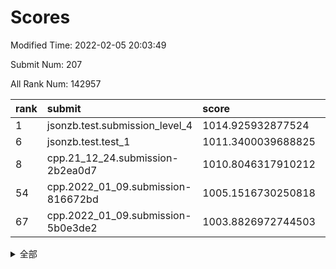 # Scores

Modified Time: 2022-02-05 20:03:49

Submit Num: 207

All Rank Num: 142957

| rank |               submit               |       score        |       sigma        | pk_num |
| :--- | :--------------------------------- | :----------------- | :----------------- | :----- |
| 1    | jsonzb.test.submission_level_4     | 1014.925932877524  | 0.8449935538022194 | 2763   |
| 6    | jsonzb.test.test_1                 | 1011.3400039688825 | 0.7791920692839089 | 2766   |
| 8    | cpp.21_12_24.submission-2b2ea0d7   | 1010.8046317910212 | 0.7721384424573284 | 2757   |
| 54   | cpp.2022_01_09.submission-816672bd | 1005.1516730250818 | 0.72309256927822   | 2764   |
| 67   | cpp.2022_01_09.submission-5b0e3de2 | 1003.8826972744503 | 0.7138480025107671 | 2768   |


<details>
<summary>全部</summary>

| rank |                 submit                 |       score        |       sigma        | pk_num |
| :--- | :------------------------------------- | :----------------- | :----------------- | :----- |
| 1    | jsonzb.test.submission_level_4         | 1014.925932877524  | 0.8449935538022194 | 2763   |
| 2    | gobigger.level_3.submission_level_3_48 | 1011.7330506740126 | 0.7696595495285442 | 2761   |
| 3    | gobigger.level_3.submission_level_3_43 | 1011.542961757022  | 0.7547556545074537 | 2762   |
| 4    | gobigger.level_3.submission_level_3_46 | 1011.4531533728565 | 0.7906847023091813 | 2761   |
| 5    | gobigger.level_3.submission_level_3_40 | 1011.4181208144236 | 0.7691078908238076 | 2758   |
| 6    | jsonzb.test.test_1                     | 1011.3400039688825 | 0.7791920692839089 | 2766   |
| 7    | gobigger.level_3.submission_level_3_21 | 1011.3080090094834 | 0.7727257587575381 | 2765   |
| 8    | cpp.21_12_24.submission-2b2ea0d7       | 1010.8046317910212 | 0.7721384424573284 | 2757   |
| 9    | gobigger.level_3.submission_level_3_35 | 1010.8021158944089 | 0.7577381762350255 | 2765   |
| 10   | gobigger.level_3.submission_level_3_36 | 1010.7958423393587 | 0.7716680583106534 | 2767   |
| 11   | gobigger.level_3.submission_level_3_5  | 1010.7884320497698 | 0.7823515941765513 | 2763   |
| 12   | gobigger.level_3.submission_level_3_12 | 1010.7743011605115 | 0.7608021879384236 | 2757   |
| 13   | gobigger.level_3.submission_level_3_30 | 1010.7623201103108 | 0.7760821577657074 | 2763   |
| 14   | gobigger.level_3.submission_level_3_6  | 1010.7588357472696 | 0.759254962151577  | 2758   |
| 15   | gobigger.level_3.submission_level_3_28 | 1010.7070569530241 | 0.7445441762152885 | 2762   |
| 16   | gobigger.level_3.submission_level_3_45 | 1010.6787156462432 | 0.7825494017087417 | 2763   |
| 17   | gobigger.level_3.submission_level_3_39 | 1010.6487382099558 | 0.7646660851482289 | 2761   |
| 18   | gobigger.level_3.submission_level_3_2  | 1010.6267434332973 | 0.7594787840722068 | 2765   |
| 19   | gobigger.level_3.submission_level_3_17 | 1010.5649674424519 | 0.7558837314610357 | 2757   |
| 20   | gobigger.level_3.submission_level_3_25 | 1010.4922778390743 | 0.7783782610462952 | 2765   |
| 21   | gobigger.level_3.submission_level_3_4  | 1010.4819526809089 | 0.7630206334936613 | 2764   |
| 22   | gobigger.level_3.submission_level_3_20 | 1010.4707671155076 | 0.7566711093955976 | 2764   |
| 23   | gobigger.level_3.submission_level_3_42 | 1010.4331313799554 | 0.7755823903543061 | 2759   |
| 24   | gobigger.level_3.submission_level_3_38 | 1010.3782809348947 | 0.7639269713220008 | 2760   |
| 25   | gobigger.level_3.submission_level_3_1  | 1010.3194284137554 | 0.753583242545108  | 2767   |
| 26   | gobigger.level_3.submission_level_3_0  | 1010.3052326982398 | 0.7644612773992698 | 2766   |
| 27   | gobigger.level_3.submission_level_3_18 | 1010.1823963355348 | 0.7802883113838668 | 2765   |
| 28   | gobigger.level_3.submission_level_3_10 | 1010.1293563808964 | 0.7717080381710555 | 2759   |
| 29   | gobigger.level_3.submission_level_3_14 | 1009.9084529988713 | 0.7633540500281449 | 2759   |
| 30   | gobigger.level_3.submission_level_3_49 | 1009.9032686218026 | 0.7444884629977622 | 2762   |
| 31   | gobigger.level_3.submission_level_3_41 | 1009.8915677829492 | 0.7508061679208087 | 2765   |
| 32   | gobigger.level_3.submission_level_3_29 | 1009.7921729144291 | 0.7498634648918611 | 2758   |
| 33   | gobigger.level_3.submission_level_3_44 | 1009.7111462197981 | 0.7620476045156332 | 2763   |
| 34   | gobigger.level_3.submission_level_3_37 | 1009.6517504966398 | 0.7498945018282994 | 2759   |
| 35   | gobigger.level_3.submission_level_3_23 | 1009.5997520464674 | 0.7836910187344612 | 2755   |
| 36   | gobigger.level_3.submission_level_3_19 | 1009.5270388511617 | 0.737383186038352  | 2761   |
| 37   | gobigger.level_3.submission_level_3_24 | 1009.5201635413274 | 0.7433936651619877 | 2765   |
| 38   | gobigger.level_3.submission_level_3_7  | 1009.4838126886282 | 0.7476865785366471 | 2759   |
| 39   | gobigger.level_3.submission_level_3_3  | 1009.4184870235903 | 0.7599111087432759 | 2763   |
| 40   | gobigger.level_3.submission_level_3_13 | 1009.3597004174097 | 0.7596049871573686 | 2760   |
| 41   | gobigger.level_3.submission_level_3_16 | 1009.0998889394812 | 0.7528257478208258 | 2760   |
| 42   | gobigger.level_3.submission_level_3_11 | 1009.0782086852365 | 0.7422620083796504 | 2763   |
| 43   | gobigger.level_3.submission_level_3_27 | 1009.0453205287002 | 0.7503059859486936 | 2762   |
| 44   | gobigger.level_3.submission_level_3_34 | 1009.0449187980756 | 0.7462891368080985 | 2763   |
| 45   | gobigger.level_3.submission_level_3_32 | 1008.759521067176  | 0.7451242588539639 | 2765   |
| 46   | gobigger.level_3.submission_level_3_26 | 1008.7520713124467 | 0.7255412283851037 | 2762   |
| 47   | gobigger.level_3.submission_level_3_8  | 1008.6781562664922 | 0.748506005620952  | 2764   |
| 48   | gobigger.level_3.submission_level_3_31 | 1008.6769190206142 | 0.7682750403901877 | 2762   |
| 49   | gobigger.level_3.submission_level_3_22 | 1008.6050347043408 | 0.7529018816653056 | 2756   |
| 50   | gobigger.level_3.submission_level_3_9  | 1008.4829899569052 | 0.7414063876334448 | 2758   |
| 51   | gobigger.level_3.submission_level_3_15 | 1008.3397196875163 | 0.74760027989986   | 2765   |
| 52   | gobigger.level_3.submission_level_3_47 | 1008.2365212731519 | 0.7419699126800475 | 2760   |
| 53   | gobigger.level_3.submission_level_3_33 | 1008.1031085914047 | 0.7555022855610329 | 2762   |
| 54   | cpp.2022_01_09.submission-816672bd     | 1005.1516730250818 | 0.72309256927822   | 2764   |
| 55   | gobigger.level_1.submission_level_1_22 | 1004.6556807311787 | 0.7243613430335327 | 2767   |
| 56   | gobigger.level_1.submission_level_1_44 | 1004.543502894085  | 0.7230024693181025 | 2759   |
| 57   | gobigger.level_1.submission_level_1_43 | 1004.5353717780689 | 0.7283487196231729 | 2764   |
| 58   | gobigger.level_1.submission_level_1_5  | 1004.4643819318845 | 0.7207921181752106 | 2761   |
| 59   | gobigger.level_1.submission_level_1_31 | 1004.4246153354736 | 0.7168842384142787 | 2764   |
| 60   | gobigger.level_1.submission_level_1_17 | 1004.4152524893517 | 0.7185032563469502 | 2763   |
| 61   | gobigger.level_1.submission_level_1_9  | 1004.4041091497909 | 0.7294734617172568 | 2760   |
| 62   | gobigger.level_1.submission_level_1_26 | 1004.2544826140577 | 0.7060474131032843 | 2767   |
| 63   | gobigger.level_1.submission_level_1_28 | 1004.0788788858226 | 0.718005604453471  | 2765   |
| 64   | gobigger.level_1.submission_level_1_2  | 1004.0520404642964 | 0.7270825464242636 | 2768   |
| 65   | gobigger.level_1.submission_level_1_15 | 1004.0205966070508 | 0.7244992408292541 | 2764   |
| 66   | gobigger.level_1.submission_level_1_16 | 1003.9743758699798 | 0.7207989889840078 | 2763   |
| 67   | cpp.2022_01_09.submission-5b0e3de2     | 1003.8826972744503 | 0.7138480025107671 | 2768   |
| 68   | gobigger.level_1.submission_level_1_32 | 1003.8048707685914 | 0.71399990556483   | 2760   |
| 69   | gobigger.level_1.submission_level_1_3  | 1003.7896265889823 | 0.7078319942882785 | 2765   |
| 70   | gobigger.level_1.submission_level_1_34 | 1003.7780418607521 | 0.7224639425672429 | 2766   |
| 71   | gobigger.level_1.submission_level_1_12 | 1003.771013024278  | 0.7192067476188475 | 2761   |
| 72   | gobigger.level_1.submission_level_1_49 | 1003.7176137628194 | 0.7179956120923783 | 2759   |
| 73   | gobigger.level_1.submission_level_1_29 | 1003.7127109606073 | 0.7265141233285493 | 2760   |
| 74   | gobigger.level_1.submission_level_1_7  | 1003.6962353843667 | 0.7174780624360516 | 2763   |
| 75   | gobigger.level_1.submission_level_1_33 | 1003.5917500416393 | 0.7080811797514285 | 2762   |
| 76   | gobigger.level_1.submission_level_1_21 | 1003.5275923385421 | 0.7127554256503009 | 2763   |
| 77   | gobigger.level_1.submission_level_1_40 | 1003.4848425501914 | 0.7203911619183277 | 2763   |
| 78   | gobigger.level_1.submission_level_1_35 | 1003.4822560557867 | 0.7143920707579199 | 2761   |
| 79   | gobigger.level_1.submission_level_1_1  | 1003.4771167449622 | 0.7190738378361667 | 2761   |
| 80   | gobigger.level_1.submission_level_1_20 | 1003.3478166253132 | 0.7139815528127984 | 2761   |
| 81   | gobigger.level_1.submission_level_1_27 | 1003.3214011107066 | 0.716242001136663  | 2765   |
| 82   | gobigger.level_1.submission_level_1_42 | 1003.2872073498397 | 0.7285955581010778 | 2766   |
| 83   | gobigger.level_1.submission_level_1_11 | 1003.2834497425391 | 0.7179946823456222 | 2760   |
| 84   | gobigger.level_1.submission_level_1_0  | 1003.2242953586114 | 0.7163083173920338 | 2761   |
| 85   | gobigger.level_1.submission_level_1_14 | 1003.2235213516848 | 0.7139552709327621 | 2761   |
| 86   | gobigger.level_1.submission_level_1_47 | 1003.1889722032851 | 0.7178736839210557 | 2759   |
| 87   | gobigger.level_1.submission_level_1_30 | 1003.1431556183115 | 0.7209495446214667 | 2757   |
| 88   | gobigger.level_1.submission_level_1_6  | 1003.0316994057137 | 0.7084610621710563 | 2761   |
| 89   | gobigger.level_1.submission_level_1_24 | 1002.9852109128406 | 0.7181408359992912 | 2763   |
| 90   | gobigger.level_1.submission_level_1_18 | 1002.9651933760395 | 0.7067567702321795 | 2763   |
| 91   | gobigger.level_1.submission_level_1_13 | 1002.9097199942419 | 0.7166824851252767 | 2760   |
| 92   | gobigger.level_1.submission_level_1_41 | 1002.7889061766656 | 0.7189265005645842 | 2763   |
| 93   | gobigger.level_1.submission_level_1_45 | 1002.7710281876142 | 0.7162087445696395 | 2765   |
| 94   | gobigger.level_1.submission_level_1_4  | 1002.6883160577022 | 0.7169620550818925 | 2765   |
| 95   | gobigger.level_1.submission_level_1_8  | 1002.6376813105484 | 0.7169056338514151 | 2763   |
| 96   | gobigger.level_1.submission_level_1_37 | 1002.6044459261116 | 0.7151284390529974 | 2764   |
| 97   | gobigger.level_1.submission_level_1_38 | 1002.5769281359604 | 0.7091966968446644 | 2763   |
| 98   | gobigger.level_1.submission_level_1_39 | 1002.3447251624217 | 0.7250197621253331 | 2759   |
| 99   | gobigger.level_1.submission_level_1_46 | 1002.1949486507572 | 0.7152758480324035 | 2758   |
| 100  | gobigger.level_1.submission_level_1_10 | 1002.158025422479  | 0.7194445072919126 | 2765   |
| 101  | gobigger.level_1.submission_level_1_23 | 1002.0869913489736 | 0.7127087910742921 | 2762   |
| 102  | gobigger.level_1.submission_level_1_48 | 1001.9650178568176 | 0.7180620404385883 | 2766   |
| 103  | gobigger.level_1.submission_level_1_25 | 1001.5528982947054 | 0.7067179660489195 | 2760   |
| 104  | gobigger.level_1.submission_level_1_19 | 1001.4650036936904 | 0.7110569569201218 | 2762   |
| 105  | gobigger.level_1.submission_level_1_36 | 1001.2896580350025 | 0.716321709787522  | 2763   |
| 106  | gobigger.random.submission_random_9    | 997.5519826109108  | 0.695445253820723  | 2759   |
| 107  | gobigger.random.submission_random_30   | 997.5403372877479  | 0.7018215040364355 | 2758   |
| 108  | gobigger.random.submission_random_37   | 997.3541935338739  | 0.7106813748891233 | 2761   |
| 109  | gobigger.random.submission_random_28   | 996.7289302813068  | 0.7195633121959455 | 2760   |
| 110  | gobigger.random.submission_random_23   | 996.714776398301   | 0.7153716137656158 | 2763   |
| 111  | gobigger.random.submission_random_46   | 996.6922084655611  | 0.723277655686468  | 2761   |
| 112  | gobigger.random.submission_random_13   | 996.6001217312111  | 0.703624046724822  | 2768   |
| 113  | gobigger.random.submission_random_7    | 996.5327758466059  | 0.7015140240616253 | 2766   |
| 114  | gobigger.random.submission_random_38   | 996.414460063194   | 0.7030597432044241 | 2763   |
| 115  | gobigger.random.submission_random_25   | 996.3677526848992  | 0.7084248157161568 | 2767   |
| 116  | gobigger.random.submission_random_6    | 996.3639155464276  | 0.707747833137422  | 2758   |
| 117  | gobigger.random.submission_random_32   | 996.3555604437637  | 0.702828265802501  | 2765   |
| 118  | gobigger.random.submission_random_15   | 996.2817259502639  | 0.7040136113054651 | 2764   |
| 119  | gobigger.random.submission_random_44   | 996.2453032498186  | 0.7043474510739448 | 2765   |
| 120  | gobigger.random.submission_random_36   | 996.2411210216358  | 0.706874831924116  | 2762   |
| 121  | gobigger.random.submission_random_26   | 996.2361944018492  | 0.7113213891005409 | 2764   |
| 122  | gobigger.random.submission_random_11   | 996.1835781358062  | 0.7126454557458709 | 2760   |
| 123  | gobigger.random.submission_random_1    | 996.163384486445   | 0.7072252457631489 | 2763   |
| 124  | gobigger.random.submission_random_20   | 996.126358948356   | 0.697158809150251  | 2765   |
| 125  | gobigger.random.submission_random_0    | 996.0563848575348  | 0.7153447494068549 | 2763   |
| 126  | gobigger.random.submission_random_42   | 996.0420045785695  | 0.710644472339977  | 2761   |
| 127  | gobigger.random.submission_random_31   | 996.0360162795529  | 0.7172140584715774 | 2769   |
| 128  | gobigger.random.submission_random_21   | 995.9266006722147  | 0.7142768328759405 | 2760   |
| 129  | gobigger.random.submission_random_47   | 995.8480575135279  | 0.7132334359345218 | 2760   |
| 130  | gobigger.random.submission_random_16   | 995.8349072129532  | 0.7186626689233595 | 2764   |
| 131  | gobigger.random.submission_random_4    | 995.8224768615122  | 0.7153401851826645 | 2761   |
| 132  | gobigger.random.submission_random_14   | 995.8090189306669  | 0.7076463024805209 | 2760   |
| 133  | gobigger.random.submission_random_27   | 995.795952673865   | 0.702932512484667  | 2767   |
| 134  | gobigger.random.submission_random_22   | 995.7752666221522  | 0.6981322649781628 | 2762   |
| 135  | gobigger.random.submission_random_18   | 995.7642279875331  | 0.7021214984030218 | 2760   |
| 136  | gobigger.random.submission_random_41   | 995.7351470389907  | 0.7227317849069314 | 2763   |
| 137  | gobigger.random.submission_random_39   | 995.6974828738582  | 0.7075012434694485 | 2764   |
| 138  | gobigger.random.submission_random_35   | 995.6714944449546  | 0.7149538324561071 | 2765   |
| 139  | gobigger.random.submission_random_48   | 995.6702631673583  | 0.699359572529339  | 2760   |
| 140  | gobigger.random.submission_random_17   | 995.6560054512231  | 0.7056158659117581 | 2762   |
| 141  | gobigger.random.submission_random_19   | 995.6023817617307  | 0.7242920139188225 | 2767   |
| 142  | gobigger.random.submission_random_5    | 995.5962501621882  | 0.7151261422038488 | 2767   |
| 143  | gobigger.random.submission_random_49   | 995.5880409970517  | 0.7018725540921754 | 2764   |
| 144  | gobigger.random.submission_random_45   | 995.5658562353641  | 0.7157773379513039 | 2764   |
| 145  | gobigger.random.submission_random_33   | 995.5321226740191  | 0.701187159810878  | 2759   |
| 146  | gobigger.random.submission_random_40   | 995.4186817719805  | 0.7177608300025363 | 2764   |
| 147  | gobigger.random.submission_random_34   | 995.3875351941333  | 0.7102969087611996 | 2762   |
| 148  | gobigger.random.submission_random_12   | 995.3417690545772  | 0.7018143434588262 | 2764   |
| 149  | gobigger.random.submission_random_3    | 995.2596338206156  | 0.7182414342898785 | 2761   |
| 150  | gobigger.random.submission_random_8    | 995.08880071719    | 0.7145554386278691 | 2763   |
| 151  | gobigger.random.submission_random_29   | 995.005085361759   | 0.7032241747504256 | 2760   |
| 152  | gobigger.random.submission_random_10   | 994.9565783573678  | 0.709699421788036  | 2759   |
| 153  | gobigger.random.submission_random_2    | 994.8201500910176  | 0.7152382266649185 | 2760   |
| 154  | gobigger.level_2.submission_level_2_46 | 994.7345245074399  | 0.7256258471015692 | 2760   |
| 155  | gobigger.random.submission_random_24   | 994.7064666131637  | 0.7389928883675888 | 2760   |
| 156  | gobigger.level_2.submission_level_2_14 | 994.6363317531202  | 0.718409756099822  | 2762   |
| 157  | gobigger.random.submission_random_43   | 994.3888671882647  | 0.7343035578684414 | 2766   |
| 158  | gobigger.level_2.submission_level_2_37 | 993.4501505042934  | 0.7429731250725796 | 2763   |
| 159  | gobigger.level_2.submission_level_2_42 | 993.3932516564361  | 0.7538419830195636 | 2761   |
| 160  | gobigger.level_2.submission_level_2_19 | 993.3636040626801  | 0.7605725310299661 | 2761   |
| 161  | gobigger.level_2.submission_level_2_2  | 993.2258667998148  | 0.7576308576303838 | 2765   |
| 162  | gobigger.level_2.submission_level_2_34 | 993.0714926279181  | 0.7209068053822334 | 2765   |
| 163  | gobigger.level_2.submission_level_2_1  | 992.9907421164487  | 0.7333291345570675 | 2759   |
| 164  | gobigger.level_2.submission_level_2_38 | 992.9758931916386  | 0.7315365674922449 | 2762   |
| 165  | gobigger.level_2.submission_level_2_18 | 992.8630423484595  | 0.744117005548228  | 2765   |
| 166  | gobigger.level_2.submission_level_2_21 | 992.6382024282995  | 0.7387700657694068 | 2764   |
| 167  | gobigger.level_2.submission_level_2_22 | 992.6255543795866  | 0.7290181249014251 | 2760   |
| 168  | gobigger.level_2.submission_level_2_26 | 992.5772476089849  | 0.7416832357376086 | 2763   |
| 169  | gobigger.level_2.submission_level_2_23 | 992.5404545648604  | 0.734407154641593  | 2763   |
| 170  | gobigger.level_2.submission_level_2_12 | 992.5077877487936  | 0.7480402551557382 | 2763   |
| 171  | gobigger.level_2.submission_level_2_35 | 992.4573677310244  | 0.7479575213255606 | 2766   |
| 172  | gobigger.level_2.submission_level_2_13 | 992.4408246715552  | 0.7448838985681349 | 2764   |
| 173  | gobigger.level_2.submission_level_2_27 | 992.4149967620111  | 0.7267325381817287 | 2764   |
| 174  | gobigger.level_2.submission_level_2_7  | 992.3957599140962  | 0.7438682550564999 | 2763   |
| 175  | gobigger.level_2.submission_level_2_30 | 992.3705805411938  | 0.7551642554623972 | 2762   |
| 176  | gobigger.level_2.submission_level_2_6  | 992.3172937742092  | 0.7432577804295852 | 2759   |
| 177  | gobigger.level_2.submission_level_2_49 | 992.2887824895421  | 0.7500598124867692 | 2766   |
| 178  | gobigger.level_2.submission_level_2_40 | 992.2677752337097  | 0.7228364304533538 | 2760   |
| 179  | gobigger.level_2.submission_level_2_9  | 992.2595252747144  | 0.7249220059062277 | 2764   |
| 180  | gobigger.level_2.submission_level_2_16 | 992.1590542180312  | 0.7396105734455078 | 2757   |
| 181  | gobigger.level_2.submission_level_2_45 | 992.0418270939499  | 0.7414280122872359 | 2761   |
| 182  | gobigger.level_2.submission_level_2_48 | 991.9748697540715  | 0.7380062772222281 | 2761   |
| 183  | gobigger.level_2.submission_level_2_17 | 991.9536160234882  | 0.7465302600286629 | 2761   |
| 184  | gobigger.level_2.submission_level_2_0  | 991.8680530042944  | 0.746196372088158  | 2761   |
| 185  | gobigger.level_2.submission_level_2_29 | 991.7231622968113  | 0.7525105478301563 | 2764   |
| 186  | gobigger.level_2.submission_level_2_39 | 991.596671171683   | 0.7413135972447062 | 2767   |
| 187  | gobigger.level_2.submission_level_2_43 | 991.5954304685052  | 0.7488810192615346 | 2760   |
| 188  | gobigger.level_2.submission_level_2_31 | 991.5119911777051  | 0.7554821298703673 | 2766   |
| 189  | gobigger.level_2.submission_level_2_44 | 991.4678337688023  | 0.7343591805761255 | 2768   |
| 190  | gobigger.level_2.submission_level_2_3  | 991.4200905357696  | 0.7487783738843207 | 2767   |
| 191  | gobigger.level_2.submission_level_2_10 | 991.4188545741315  | 0.7537932795745043 | 2761   |
| 192  | gobigger.level_2.submission_level_2_15 | 991.4114983537579  | 0.7510578148140558 | 2764   |
| 193  | gobigger.level_2.submission_level_2_8  | 991.3987625705607  | 0.7701837728034423 | 2763   |
| 194  | gobigger.level_2.submission_level_2_36 | 991.3836893208643  | 0.7584670385205295 | 2762   |
| 195  | gobigger.level_2.submission_level_2_41 | 991.2639125155488  | 0.7621013509333585 | 2763   |
| 196  | gobigger.level_2.submission_level_2_47 | 991.1627406781831  | 0.7559576071554015 | 2763   |
| 197  | gobigger.level_2.submission_level_2_20 | 991.1577455323104  | 0.7425787319964334 | 2767   |
| 198  | gobigger.level_2.submission_level_2_11 | 991.1288532693669  | 0.7462993772814881 | 2762   |
| 199  | gobigger.level_2.submission_level_2_5  | 990.8663437755152  | 0.7611013622851301 | 2766   |
| 200  | gobigger.level_2.submission_level_2_32 | 990.7128149987309  | 0.7626676141664723 | 2759   |
| 201  | gobigger.level_2.submission_level_2_4  | 990.692027973659   | 0.7706737566120725 | 2759   |
| 202  | gobigger.level_2.submission_level_2_25 | 990.6094339553603  | 0.7706846117237968 | 2761   |
| 203  | gobigger.level_2.submission_level_2_33 | 990.5962877832877  | 0.7624393257205005 | 2766   |
| 204  | gobigger.level_2.submission_level_2_28 | 990.5901250726168  | 0.7581767529461788 | 2768   |
| 205  | gobigger.level_2.submission_level_2_24 | 989.1288324309477  | 0.7843485003013688 | 2764   |
| 206  | gobigger.none.submission_none_0        | 977.1182724254822  | 1.3930586731118986 | 2763   |
| 207  | gobigger.none.submission_none_1        | 974.2582886288234  | 1.5195818976930109 | 2760   |

</details>